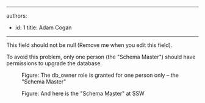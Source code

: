 

---
authors:
  - id: 1
    title: Adam Cogan
---




<span class='intro'> This field should not be null (Remove me when you edit this field). </span>

To avoid this problem, only one person (the &quot;Schema Master&quot;) should have permissions to upgrade the database.
<dl>
    <dt><img alt="" src="/Standards/CodeAndApplicationDesign/RulesToBetterSQLServerSchemaDeployment/PublishingImages/FullPermission.jpg" /> </dt>
    <dd>Figure&#58; The db_owner role is granted for one person only – the &quot;Schema Master&quot; </dd>
</dl>
<dl>
    <dt><img alt="" src="/Standards/CodeAndApplicationDesign/RulesToBetterSQLServerSchemaDeployment/PublishingImages/Adam.jpg" /> </dt>
    <dd>Figure&#58; And here is the &quot;Schema Master&quot; at SSW </dd>
</dl>



